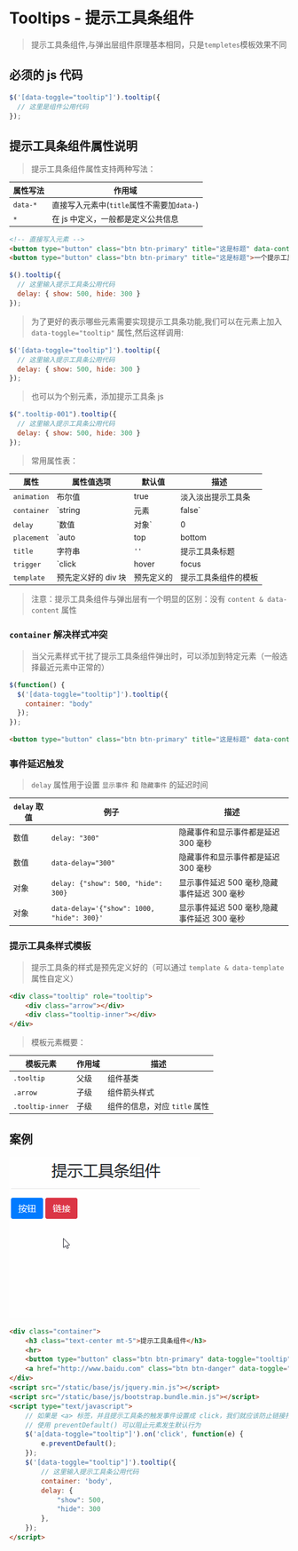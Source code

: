# Tooltips - 提示工具条组件

> 提示工具条组件,与弹出层组件原理基本相同，只是`templetes`模板效果不同

## 必须的 js 代码

```js
$('[data-toggle="tooltip"]').tooltip({
  // 这里是组件公用代码
});
```

## 提示工具条组件属性说明

> 提示工具条组件属性支持两种写法：

| 属性写法 | 作用域                                     |
| -------- | ------------------------------------------ |
| `data-*` | 直接写入元素中(`title`属性不需要加`data-`) |
| `*`      | 在 js 中定义，一般都是定义公共信息         |

```html
<!-- 直接写入元素 -->
<button type="button" class="btn btn-primary" title="这是标题" data-content="这是内容">一个提示工具条</button>
<button type="button" class="btn btn-primary" title="这是标题">一个提示工具条</button>
```

```js
$().tooltip({
  // 这里输入提示工具条公用代码
  delay: { show: 500, hide: 300 }
});
```

> 为了更好的表示哪些元素需要实现提示工具条功能,我们可以在元素上加入 `data-toggle="tooltip"` 属性,然后这样调用:

```js
$('[data-toggle="tooltip"]').tooltip({
  // 这里输入提示工具条公用代码
  delay: { show: 500, hide: 300 }
});
```

> 也可以为个别元素，添加提示工具条 js

```js
$(".tooltip-001").tooltip({
  // 这里输入提示工具条公用代码
  delay: { show: 500, hide: 300 }
});
```

> 常用属性表：

| 属性        | 属性值选项                        | 默认值          | 描述                                                       |
| ----------- | --------------------------------- | --------------- | ---------------------------------------------------------- |
| `animation` | 布尔值                            | true            | 淡入淡出提示工具条                                         |
| `container` | `string|元素|false`               | false           | 将弹出窗口附加到特定元素（当父元素样式干扰弹出时，使用它） |
| `delay`     | `数值|对象`                       | 0               | 延迟提示工具条的显示和隐藏时间                             |
| `placement` | `auto|top|bottom|left|right|函数` | `'top'`         | 定义提示工具条方向                                         |
| `title`     | 字符串                            | `''`            | 提示工具条标题                                             |
| `trigger`   | `click|hover|focus|manual`        | `'hover focus'` | 提示工具条的触发事件                                       |
| `template`  | 预先定义好的 div 块               | 预先定义的      | 提示工具条组件的模板                                       |

> 注意：提示工具条组件与弹出层有一个明显的区别：没有 `content & data-content` 属性

### `container` 解决样式冲突

> 当父元素样式干扰了提示工具条组件弹出时，可以添加到特定元素（一般选择最近元素中正常的）

```js
$(function() {
  $('[data-toggle="tooltip"]').tooltip({
    container: "body"
  });
});
```

```html
<button type="button" class="btn btn-primary" title="这是标题" data-content="这是内容" data-container="body">一个提示工具条</button>
```

### 事件延迟触发

> `delay` 属性用于设置 `显示事件` 和 `隐藏事件` 的延迟时间

| `delay` 取值 | 例子                                       | 描述                                        |
| ------------ | ------------------------------------------ | ------------------------------------------- |
| 数值         | `delay: "300"`                             | 隐藏事件和显示事件都是延迟 300 毫秒         |
| 数值         | `data-delay="300"`                         | 隐藏事件和显示事件都是延迟 300 毫秒         |
| 对象         | `delay: {"show": 500, "hide": 300}`        | 显示事件延迟 500 毫秒,隐藏事件延迟 300 毫秒 |
| 对象         | `data-delay='{"show": 1000, "hide": 300}'` | 显示事件延迟 500 毫秒,隐藏事件延迟 300 毫秒 |

### 提示工具条样式模板

> 提示工具条的样式是预先定义好的（可以通过 `template & data-template` 属性自定义）

```html
<div class="tooltip" role="tooltip">
    <div class="arrow"></div>
    <div class="tooltip-inner"></div>
</div>
```

> 模板元素概要：

| 模板元素         | 作用域 | 描述                          |
| ---------------- | ------ | ----------------------------- |
| `.tooltip`       | 父级   | 组件基类                      |
| `.arrow`         | 子级   | 组件箭头样式                  |
| `.tooltip-inner` | 子级   | 组件的信息，对应 `title` 属性 |

## 案例

![提示工具条组件](./static/提示工具条组件.gif)

```html
<div class="container">
    <h3 class="text-center mt-5">提示工具条组件</h3>
    <hr>
    <button type="button" class="btn btn-primary" data-toggle="tooltip" title="这是一个按钮">按钮</button>
    <a href="http://www.baidu.com" class="btn btn-danger" data-toggle="tooltip" title="这是一个链接">链接</a>
</div>
<script src="/static/base/js/jquery.min.js"></script>
<script src="/static/base/js/bootstrap.bundle.min.js"></script>
<script type="text/javascript">
    // 如果是 <a> 标签，并且提示工具条的触发事件设置成 click，我们就应该防止链接打开 URL
    // 使用 preventDefault() 可以阻止元素发生默认行为
    $('a[data-toggle="tooltip"]').on('click', function(e) {
        e.preventDefault();
    });
    $('[data-toggle="tooltip"]').tooltip({
        // 这里输入提示工具条公用代码
        container: 'body',
        delay: {
            "show": 500,
            "hide": 300
        },
    });
</script>
```
